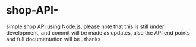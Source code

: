 # shop-API-
simple shop API using Node.js, please note that this is still under development, and commit will be made as updates,
also the API end points and full documentation will be . 
thanks  
